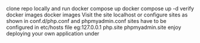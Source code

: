 clone repo locally and run docker compose up
docker compose up -d
verify docker images 
docker images
Visit the site localhost or configure sites as shown in conf.d/php.conf and phpmyadmin.conf
sites have to be configured in etc/hosts file 
eg:127.0.0.1       php.site phpmyadmin.site
enjoy deploying your own application under 